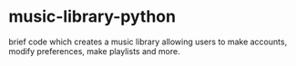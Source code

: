 # music-library-python
brief code which creates a music library allowing users to make accounts, modify preferences, make playlists and more. 
